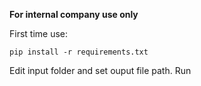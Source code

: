 **For internal company use only**

First time use: 

```
pip install -r requirements.txt
```

Edit input folder and set ouput file path. 
Run

